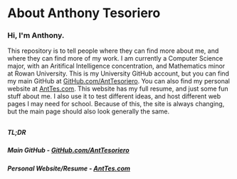 # About Anthony Tesoriero
### Hi, I'm Anthony.

This repository is to tell people where they can find more about me, and where they can find more of my work.
I am currently a Computer Science major, with an Aritifical Intelligence concentration, and Mathematics minor at Rowan University. This is my University GitHub account, but you can find my main GitHub at [GitHub.com/AntTesoriero](http://github.com/anttesoriero). You can also find my personal website at [AntTes.com](http://anttes.com). This website has my full resume, and just some fun stuff about me. I also use it to test different ideas, and host different web pages I may need for school. Because of this, the site is always changing, but the main page should also look generally the same.

##

##### TL;DR
##### Main GitHub - [GitHub.com/AntTesoriero](http://github.com/anttesoriero)
##### Personal Website/Resume - [AntTes.com](http://anttes.com)

